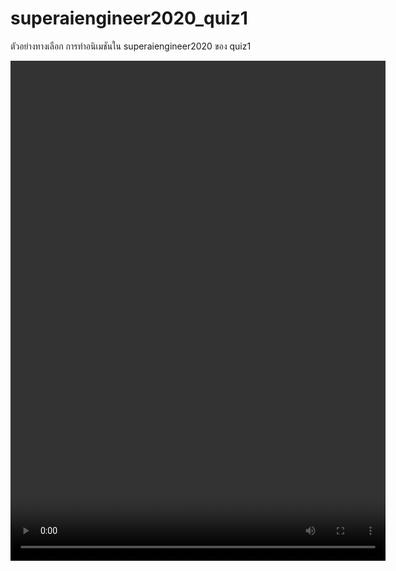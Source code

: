 # superaiengineer2020_quiz1
ตัวอย่างทางเลือก การทำอนิเมชันใน superaiengineer2020 ของ quiz1

<video width="600" height="800" >
  <source src="output.gif" type="video/mp4">
</video>

